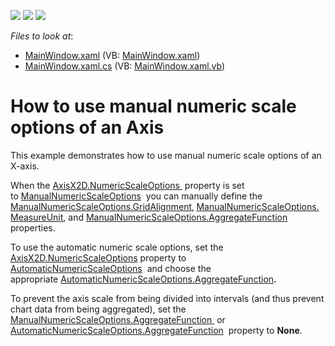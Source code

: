 <!-- default badges list -->
![](https://img.shields.io/endpoint?url=https://codecentral.devexpress.com/api/v1/VersionRange/128570275/21.1.5%2B)
[![](https://img.shields.io/badge/Open_in_DevExpress_Support_Center-FF7200?style=flat-square&logo=DevExpress&logoColor=white)](https://supportcenter.devexpress.com/ticket/details/T112243)
[![](https://img.shields.io/badge/📖_How_to_use_DevExpress_Examples-e9f6fc?style=flat-square)](https://docs.devexpress.com/GeneralInformation/403183)
<!-- default badges end -->
<!-- default file list -->
*Files to look at*:

* [MainWindow.xaml](./CS/AggregationNumericData/MainWindow.xaml) (VB: [MainWindow.xaml](./VB/AggregationNumericData/MainWindow.xaml))
* [MainWindow.xaml.cs](./CS/AggregationNumericData/MainWindow.xaml.cs) (VB: [MainWindow.xaml.vb](./VB/AggregationNumericData/MainWindow.xaml.vb))
<!-- default file list end -->
# How to use manual numeric scale options of an Axis


<p>This example demonstrates how to use manual numeric scale options of an X-axis.</p>
<p>When the <a href="https://documentation.devexpress.com/#WPF/DevExpressXpfChartsAxisX2D_NumericScaleOptionstopic">AxisX2D.NumericScaleOptions </a> property is set to <a href="https://documentation.devexpress.com/#WPF/clsDevExpressXpfChartsManualNumericScaleOptionstopic">ManualNumericScaleOptions</a>  you can manually define the <a href="https://documentation.devexpress.com/#WPF/DevExpressXpfChartsManualNumericScaleOptions_GridAlignmenttopic">ManualNumericScaleOptions.GridAlignment</a>,<strong> </strong><a href="https://documentation.devexpress.com/#WPF/DevExpressXpfChartsManualNumericScaleOptions_MeasureUnittopic">ManualNumericScaleOptions.MeasureUnit</a>, and <a href="https://documentation.devexpress.com/#WPF/DevExpressXpfChartsManualNumericScaleOptions_AggregateFunctiontopic">ManualNumericScaleOptions.AggregateFunction</a>  properties.</p>
<p>To use the automatic numeric scale options, set the <a href="https://documentation.devexpress.com/#WPF/DevExpressXpfChartsAxisX2D_NumericScaleOptionstopic">AxisX2D.NumericScaleOptions</a> property to <a href="https://documentation.devexpress.com/#WPF/clsDevExpressXpfChartsAutomaticNumericScaleOptionstopic">AutomaticNumericScaleOptions</a>  and choose the appropriate <a href="https://documentation.devexpress.com/#WPF/DevExpressXpfChartsAutomaticNumericScaleOptions_AggregateFunctiontopic">AutomaticNumericScaleOptions.AggregateFunction</a><strong>.</strong></p>
<p>To prevent the axis scale from being divided into intervals (and thus prevent chart data from being aggregated), set the <a href="https://documentation.devexpress.com/#WPF/DevExpressXpfChartsManualNumericScaleOptions_AggregateFunctiontopic">ManualNumericScaleOptions.AggregateFunction </a> or <a href="https://documentation.devexpress.com/#WPF/DevExpressXpfChartsAutomaticNumericScaleOptions_AggregateFunctiontopic">AutomaticNumericScaleOptions.AggregateFunction</a>  property to <strong>None</strong>.</p>

<br/>


